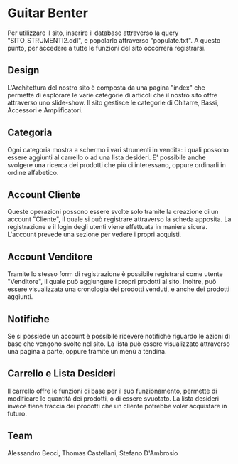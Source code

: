 # Guitar Benter

Per utilizzare il sito, inserire il database attraverso la query "SITO_STRUMENTI2.ddl", e popolarlo attraverso "populate.txt".
A questo punto, per accedere a tutte le funzioni del sito occorrerà registrarsi.

## Design

L'Architettura del nostro sito è composta da una pagina "index" che permette di esplorare le varie categorie di articoli che il nostro sito offre attraverso uno slide-show. 
Il sito gestisce le categorie di Chitarre, Bassi, Accessori e Amplificatori. 

## Categoria

Ogni categoria mostra a schermo i vari strumenti in vendita: i quali possono essere aggiunti al carrello o ad una lista desideri.
E' possibile anche svolgere una ricerca dei prodotti che più ci interessano, oppure ordinarli in ordine alfabetico.

## Account Cliente

Queste operazioni possono essere svolte solo tramite la creazione di un account "Cliente", il quale si può registrare attraverso la scheda apposita.
La registrazione e il login degli utenti viene effettuata in maniera sicura. L'account prevede una sezione per vedere i propri acquisti.

## Account Venditore

Tramite lo stesso form di registrazione è possibile registrarsi come utente "Venditore", il quale può aggiungere i propri prodotti al sito. Inoltre, può essere
visualizzata una cronologia dei prodotti venduti, e anche dei prodotti aggiunti.

## Notifiche

Se si possiede un account è possibile ricevere notifiche riguardo le azioni di base che vengono svolte nel sito. La lista può essere visualizzato attraverso una pagina a parte, oppure tramite un menù a tendina.

## Carrello e Lista Desideri

Il carrello offre le funzioni di base per il suo funzionamento, permette di modificare le quantità dei prodotti, o di essere svuotato. La lista desideri invece tiene traccia dei prodotti che un cliente potrebbe voler acquistare in futuro.


## Team

Alessandro Becci, Thomas Castellani, Stefano D'Ambrosio
